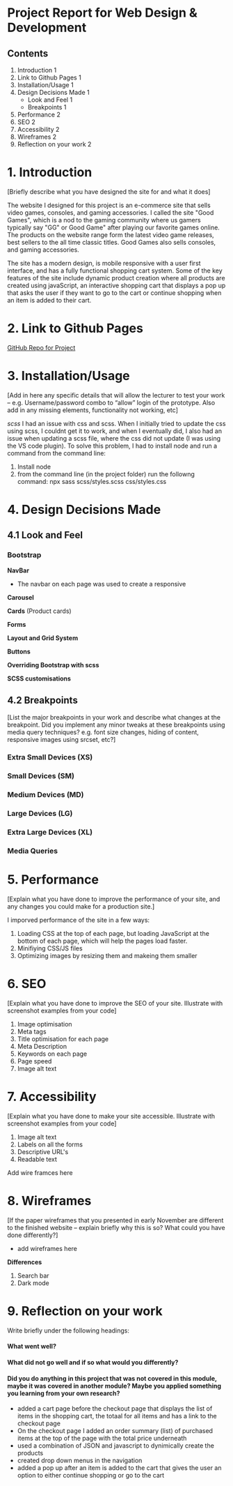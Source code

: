 # Project Report for Web Design & Development
## Contents
1. Introduction	1
2. Link to Github Pages	1
3. Installation/Usage	1
4. Design Decisions Made	1
      - Look and Feel	1
    - Breakpoints	1
5. Performance	2
6. SEO	2
7. Accessibility	2
8. Wireframes	2
9. Reflection on your work	2

# 1. Introduction
[Briefly describe what you have designed the site for and what it does]


The website I designed for this project is an e-commerce site that sells video games, consoles, and gaming accessories. I called the site "Good Games", which is a nod to the gaming community where us gamers typically say "GG" or Good Game" after playing our favorite games online. The products on the website range form the latest video game releases, best sellers to the all time classic titles. Good Games also sells consoles, and gaming accessories. 

The site has a modern design, is mobile responsive with a user first interface, and has a fully functional shopping cart system. Some of the key features of the site include dynamic product creation where all products are created using javaScript, an interactive shopping cart that displays a pop up that asks the user if they want to go to the cart or continue shopping when an item is added to their cart.  

# 2. Link to Github Pages

[GitHub Repo for Project](https://github.com/GarryLed/Webdesign-development-Website_Project)

# 3. Installation/Usage
[Add in here any specific details that will allow the lecturer to test your work – e.g. Username/password combo to “allow” login of the prototype. Also add in any missing elements, functionality not working, etc]

*scss*
I had an issue with css and scss. When I initially tried to update the css using scss, I couldnt get it to work, and when I eventually did, I also had an issue when updating a scss file, where the css did not update (I was using the VS code plugin). To solve this problem, I had to install node and run a command from the command line: 
1. Install node
2. from the command line (in the project folder) run the followng command: npx sass scss/styles.scss css/styles.css


# 4. Design Decisions Made

## 4.1 Look and Feel
### Bootstrap 
**NavBar**
- The navbar on each page was used to create a responsive 

**Carousel**

**Cards** (Product cards)

**Forms**


**Layout and Grid System**

**Buttons**

**Overriding Bootstrap with scss**

**SCSS customisations**


## 4.2 Breakpoints
[List the major breakpoints in your work  and describe what  changes at the breakpoint. Did you implement any minor tweaks at these breakpoints using media query techniques? e.g. font size changes, hiding of content, responsive images using srcset, etc?]

### Extra Small Devices (XS)


### Small Devices (SM)


### Medium Devices (MD)

### Large Devices (LG)

### Extra Large Devices (XL)


### Media Queries 

# 5. Performance
[Explain what you have done to improve the performance of your site, and any changes you could make for a production site.]

I imporved performance of the site in a few ways: 
1. Loading CSS at the top of each page, but loading JavaScript at the bottom of each page, which will help the pages load faster.
2. Minifiying CSS/JS files 
3. Optimizing images by resizing them and makeing them smaller 
 


# 6. SEO
[Explain what you have done to improve the SEO of your site. Illustrate with screenshot examples from your code]
1. Image optimisation 
2. Meta tags 
3. Title optimisation for each page
4. Meta Description 
5. Keywords on each page 
6. Page speed 
7. Image alt text 


# 7. Accessibility
[Explain what you have done to make your site accessible. Illustrate with screenshot examples from your code]
1. Image alt text 
2. Labels on all the forms 
3. Descriptive URL's 
4. Readable text 

Add wire framces here 


# 8. Wireframes
[If the paper wireframes that you presented in early November are different to the finished website – explain briefly why this is so? What could you have done differently?]
- add wireframes here

**Differences**
1. Search bar 
2. Dark mode 


# 9. Reflection on your work

Write briefly under the following headings:
#### What went well?

#### What did not go well and if so what would you differently?

#### Did you do anything in this project that was not covered in this module, maybe it was covered in another module? Maybe you applied something you learning from your own research?

- added a cart page before the checkout page that displays the list of items in the shopping cart, the totaal for all items and has a link to
the checkout page 
- On the checkout page I added an order summary (list) of purchased items at the top of the page with the total price underneath 
- used a combination of JSON and javascript to dynimically create the products 
- created drop down menus in the navigation  
- added a pop up after an item is added to the cart that gives the user an option to either continue shopping or go to the cart 




